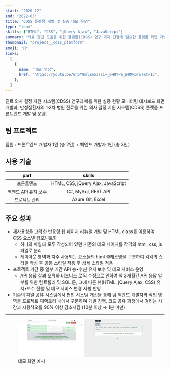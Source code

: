 ```yaml
---
start: "2020-12"
end: "2022-03"
title: "CDSS 플랫폼 개발 및 실증 데모 운영"
type: "team"
skills: ["HTML", "CSS", "jQuery Ajax", "JavaScript"]
summary: "의료 진단 도움을 위한 플랫폼(CDSS) 연구 과제 진행에 필요한 플랫폼 화면 개발 및 프로토콜에 따른 사용자 흐름 설계"
thumbnail: "project__cdss_platform"
emoji: "💊"
links:
  [
    {
      name: "데모 영상",
      href: "https://youtu.be/Gh5Y9mlZm5I?si=_0H9YPe_E0MRGTu7&t=13",
    },
  ]
---
```


진료 의사 결정 지원 시스템(CDSS) 연구과제를 위한 실증 현황 모니터링 대시보드 화면 개발과, 만성질환자의 1·2차 병원 진료를 위한 의사 결정 지원 시스템(CDSS) 플랫폼 프론트엔드 개발 및 운영.

## 팀 프로젝트

팀원 : 프론트엔드 개발자 1인 (총 2인) + 백엔드 개발자 1인 (총 3인)

## 사용 기술

|         part         |               skills               |
| :------------------: | :--------------------------------: |
|      프론트엔드      | HTML, CSS, jQuery Ajax, JavaScript |
| 백엔드 API 유지 보수 |            C#, MySql, REST API            |
|    프로젝트 관리     |          Azure Git, Excel          |

## 주요 성과

- 재사용성을 고려한 반응형 웹 페이지 리뉴얼 개발 및 HTML class를 이용하여 CSS 요소별 컴포넌트화
    - 하나의 파일에 모두 작성되어 있던 기존의 데모 페이지를 각각의 html, css, js 파일로 분리
    - 레이아웃 영역과 자주 사용되는 요소들의 html 클래스명을 구분하여 각각의 스타일 작성 후 공통 스타일 적용 후 상세 스타일 적용
-	프로젝트 기간 중 일부 기간 API 송•수신 유지 보수 및 데모 서비스 운영
    - API 응답 결과 오류와 비즈니스 로직 수정으로 인하여 약 3개월간 API 응답 일부를 위한 컨트롤러 및 SQL 문, 그에 따른 뷰(HTML, jQuery Ajax, CSS) 유지•보수 진행 및 데모 서비스 변경 사항 반영
- 기존의 파일 공유 시스템에서 협업 시스템 개선을 통해 팀 백엔드 개발자와 작업 영역을 프로젝트 디렉토리 내에서 구분하여 개발 진행. 코드 공유 과정에서 걸리는 시간과 시행착오를 90% 이상 감소시킴
  (10분 이상 → 1분 미만)

---

<figure>
  <img src="./project__cdss_screens.jpg" alt="데모 화면 예시" />
  <figcaption>데모 화면 예시</figcaption>
</figure>
